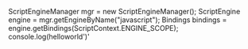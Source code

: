 ScriptEngineManager mgr = new ScriptEngineManager();
ScriptEngine engine = mgr.getEngineByName("javascript");
Bindings bindings = engine.getBindings(ScriptContext.ENGINE_SCOPE);
console.log(helloworld')'

